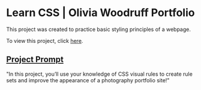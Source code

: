 # Learn CSS | Olivia Woodruff Portfolio
This project was created to practice basic styling principles of a webpage.

To view this project, click [here](https://vivian-mca.github.io/HTML-CSS-Codecademy-Projects/Olivia%20Woodruff%20Portfolio).

## [Project Prompt](https://www.codecademy.com/courses/learn-css/projects/css-visual-rules-project)
"In this project, you’ll use your knowledge of CSS visual rules to create rule sets and improve the appearance of a photography portfolio site!"
